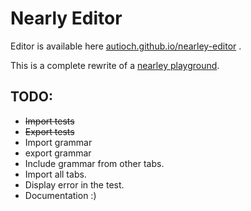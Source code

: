 # Nearly Editor

Editor is available here [autioch.github.io/nearley-editor](https://autioch.github.io/nearley-editor) .

This is a complete rewrite of a  [nearley playground](https://github.com/bijection/nearley-playground).

## TODO:
- ~~Import tests~~
- ~~Export tests~~
- Import grammar
- export grammar
- Include grammar from other tabs.
- Import all tabs.
- Display error in the test.
- Documentation :)
